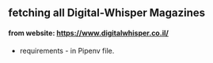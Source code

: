 ## fetching all Digital-Whisper Magazines
#### from website: https://www.digitalwhisper.co.il/


- requirements - in Pipenv file.